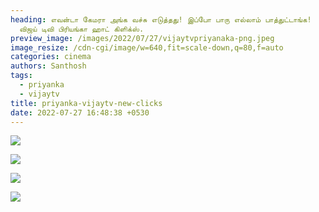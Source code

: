 ```yaml
---
heading: எவன்டா கேமரா அங்க வச்சு எடுத்தது! இப்போ பாரு எல்லாம் பாத்துட்டாங்க!
  விஜய் டிவி பிரியங்கா ஹாட் கிளிக்ஸ்.
preview_image: /images/2022/07/27/vijaytvpriyanaka-png.jpeg
image_resize: /cdn-cgi/image/w=640,fit=scale-down,q=80,f=auto
categories: cinema
authors: Santhosh
tags:
  - priyanka
  - vijaytv
title: priyanka-vijaytv-new-clicks
date: 2022-07-27 16:48:38 +0530
---
```

![](/images/2022/07/27/priyankavijaytv.jpeg)

![](/images/2022/07/27/priyankavijaytv4.jpeg)

![](/images/2022/07/27/priyankavijaytv2.jpeg)

![](/images/2022/07/27/priyankavijaytv6.jpeg)